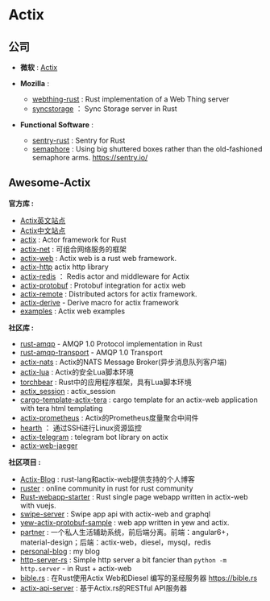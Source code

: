 # Actix

## 公司

- **微软** : [Actix](https://github.com/actix)

- **Mozilla** : 
  - [webthing-rust](https://github.com/mozilla-iot/webthing-rust) : Rust implementation of a Web Thing server
  - [syncstorage](https://github.com/mozilla-services/syncstorage-rs) ： Sync Storage server in Rust

- **Functional Software** : 
  - [sentry-rust](https://github.com/getsentry/sentry-rust) : Sentry for Rust
  - [semaphore](https://github.com/getsentry/semaphore) : Using big shuttered boxes rather than the old-fashioned semaphore arms. https://sentry.io/
## Awesome-Actix

**官方库 :**

- [Actix英文站点](https://actix.rs/)
- [Actix中文站点](https://actix-cn.github.io/)
- [actix](https://github.com/actix/actix) : Actor framework for Rust
- [actix-net](https://github.com/actix/actix-net) : 可组合网络服务的框架
- [actix-web](https://github.com/actix/actix-web) : Actix web is a rust web framework.
- [actix-http](https://github.com/fafhrd91/actix-http) actix http library
- [actix-redis](https://github.com/actix/actix-redis) ： Redis actor and middleware for Actix
- [actix-protobuf](https://github.com/actix/actix-protobuf) : Protobuf integration for actix web
- [actix-remote](https://github.com/actix/actix-remote) : Distributed actors for actix framework.
- [actix-derive](https://github.com/actix/actix-derive) - Derive macro for actix framework
- [examples](https://github.com/actix/examples) : Actix web examples

**社区库 :**

- [rust-amqp](https://github.com/fafhrd91/rust-amqp) - AMQP 1.0 Protocol implementation in Rust
- [rust-amqp-transport](https://github.com/fafhrd91/rust-amqp-transport) - AMQP 1.0 Transport
- [actix-nats]() : Actix的NATS Message Broker(异步消息队列客户端)
- [actix-lua](https://github.com/poga/actix-lua) : Actix的安全Lua脚本环境
- [torchbear](https://github.com/foundpatterns/torchbear) : Rust中的应用程序框架，具有Lua脚本环境
- [actix_session](https://github.com/chirimof/actix_session) : actix_session
- [cargo-template-actix-tera](https://github.com/otomato-gh/cargo-template-actix-tera) : cargo template for an actix-web application with tera html templating
- [actix-prometheus](https://github.com/orhanbalci/actix-prometheus) : Actix的Prometheus度量聚合中间件
- [hearth](https://github.com/aheart/hearth) ： 通过SSH进行Linux资源监控
- [actix-telegram](https://github.com/jeizsm/actix-telegram) : telegram bot library on actix
- [actix-web-jaeger](https://github.com/OutThereLabs/actix-web-jaeger)


**社区项目 :**

- [Actix-Blog](https://github.com/Dengjianping/Actix-Blog) : rust-lang和actix-web提供支持的个人博客
- [ruster](https://github.com/rustlang-cn/ruster) : online community in rust for rust community
- [Rust-webapp-starter](https://github.com/rustlang-cn/Rust-webapp-starter) : Rust single page webapp written in actix-web with vuejs.
- [swipe-server](https://github.com/swipe-app/swipe-server) : Swipe app api with actix-web and graphql
- [yew-actix-protobuf-sample](https://github.com/havarnov/yew-actix-protobuf-sample) : web app written in yew and actix.
- [partner](https://github.com/yinyanlv/partner) : 一个私人生活辅助系统，前后端分离。前端：angular6+，material-design；后端：actix-web，diesel，mysql，redis
- [personal-blog](https://github.com/davidarmstronglewis/personal-blog) : my blog
- [http-server-rs](https://github.com/gdamjan/http-server-rs) : Simple http server a bit fancier than `python -m http.server` - in Rust + actix-web
- [bible.rs](https://github.com/DSpeckhals/bible.rs) : 在Rust使用Actix Web和Diesel 编写的圣经服务器 https://bible.rs
- [actix-api-server](https://github.com/pkuosa-gabriel/actix-api-server) : 基于Actix.rs的RESTful API服务器
